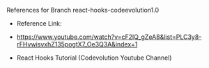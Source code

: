 References for Branch react-hooks-codeevolution1.0

- Reference Link:

- https://www.youtube.com/watch?v=cF2lQ_gZeA8&list=PLC3y8-rFHvwisvxhZ135pogtX7_Oe3Q3A&index=1

- React Hooks Tutorial (Codevolution Youtube Channel)
